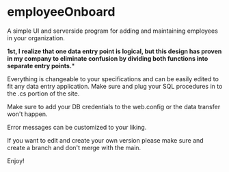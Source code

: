 # employeeOnboard
A simple UI and serverside program for adding and maintaining employees in your organization.

****1st, I realize that one data entry point is logical, but this design has proven in my company to eliminate confusion by dividing both functions into separate entry points.*****

Everything is changeable to your specifications and can be easily edited to fit any data entry application. Make sure and plug your SQL procedures in to the .cs portion of the site. 

Make sure to add your DB credentials to the web.config or the data transfer won't happen. 

Error messages can be customized to your liking.

If you want to edit and create your own version please make sure and create a branch and don't merge with the main. 

Enjoy!

